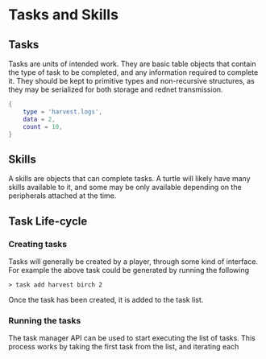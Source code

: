 # Tasks and Skills

## Tasks

Tasks are units of intended work. They are basic table objects that contain the type of task to be completed, and any information required to complete it. They should be kept to primitive types and non-recursive structures, as they may be serialized for both storage and rednet transmission.

```LUA
{
    type = 'harvest.logs',
    data = 2,
    count = 10,
}
```

## Skills

A skills are objects that can complete tasks. A turtle will likely have many skills available to it, and some may be only available depending on the peripherals attached at the time.

## Task Life-cycle

### Creating tasks

Tasks will generally be created by a player, through some kind of interface. For example the above task could be generated by running the following

```
> task add harvest birch 2
```

Once the task has been created, it is added to the task list.

### Running the tasks

The task manager API can be used to start executing the list of tasks. This process works by taking the first task from the list, and iterating each
